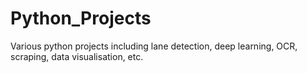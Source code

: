# Python_Projects

Various python projects including lane detection, deep learning, OCR, scraping, data visualisation, etc.
